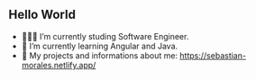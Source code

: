 ## Hello World

- 👨🏻‍💻 I’m currently studing Software Engineer.
- 🌱 I’m currently learning Angular and Java.
- 👤 My projects and informations about me: https://sebastian-morales.netlify.app/
